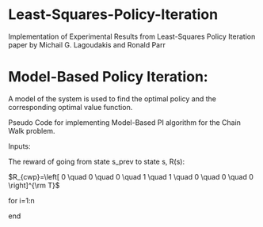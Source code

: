 # Least-Squares-Policy-Iteration
Implementation of Experimental Results from Least-Squares Policy Iteration paper by Michail G. Lagoudakis and Ronald Parr

# Model-Based Policy Iteration:
A model of the system is used to find the optimal policy and the corresponding optimal value function.

Pseudo Code for implementing Model-Based PI algorithm for the Chain Walk problem.

Inputs:

The reward of going from state s_prev to state s, R(s):

$R_{cwp}=\left[ 0 \quad 0 \quad 0 \quad 1 \quad 1 \quad 0 \quad 0 \quad 0 \right]^{\rm T}$

for i=1:n

end
